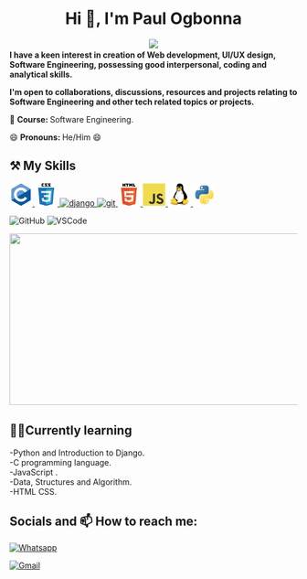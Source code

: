 <h1 align="center">Hi 👋, I'm Paul Ogbonna</h1>
<div id="header" align="center">
  <img src="https://media.giphy.com/media/M9gbBd9nbDrOTu1Mqx/giphy.gif" width="100"/>
</div>
<strong>I have a keen interest in creation of Web development, UI/UX design, Software Engineering, possessing good interpersonal,
coding and analytical skills.

I'm open to collaborations, discussions, resources and projects relating to Software Engineering and other tech related topics or projects.</strong>

🏫 <b> Course: </b> Software Engineering.

😄 <b> Pronouns: </b> He/Him 😄


## ⚒ My Skills
<p align="left"> <a href="https://www.cprogramming.com/" target="_blank" rel="noreferrer"> <img src="https://raw.githubusercontent.com/devicons/devicon/master/icons/c/c-original.svg" alt="c" width="40" height="40"/> </a> <a href="https://www.w3schools.com/css/" target="_blank" rel="noreferrer"> <img src="https://raw.githubusercontent.com/devicons/devicon/master/icons/css3/css3-original-wordmark.svg" alt="css3" width="40" height="40"/> </a> <a href="https://www.djangoproject.com/" target="_blank" rel="noreferrer"> <img src="https://cdn.worldvectorlogo.com/logos/django.svg" alt="django" width="40" height="40"/> </a> <a href="https://git-scm.com/" target="_blank" rel="noreferrer"> <img src="https://www.vectorlogo.zone/logos/git-scm/git-scm-icon.svg" alt="git" width="40" height="40"/> </a> <a href="https://www.w3.org/html/" target="_blank" rel="noreferrer"> <img src="https://raw.githubusercontent.com/devicons/devicon/master/icons/html5/html5-original-wordmark.svg" alt="html5" width="40" height="40"/> </a> <a href="https://developer.mozilla.org/en-US/docs/Web/JavaScript" target="_blank" rel="noreferrer"> <img src="https://raw.githubusercontent.com/devicons/devicon/master/icons/javascript/javascript-original.svg" alt="javascript" width="40" height="40"/> </a> <a href="https://www.linux.org/" target="_blank" rel="noreferrer"> <img src="https://raw.githubusercontent.com/devicons/devicon/master/icons/linux/linux-original.svg" alt="linux" width="40" height="40"/> </a> <a href="https://www.python.org" target="_blank" rel="noreferrer"> <img src="https://raw.githubusercontent.com/devicons/devicon/master/icons/python/python-original.svg" alt="python" width="40" height="40"/> </a> 

  ![GitHub](https://img.shields.io/badge/github-%23121011.svg?style=for-the-badge&logo=github&logoColor=white) ![VSCode](https://img.shields.io/badge/-VSCode-blue)
</p>

<div align="center">
  <img src="https://media.giphy.com/media/dWesBcTLavkZuG35MI/giphy.gif" width="600" height="300"/>
</div>

## 🏫🌱Currently learning
-Python and Introduction to Django.
<br>
-C programming language.
<br>
-JavaScript .
<br>
-Data, Structures and Algorithm.
<br>
-HTML CSS.

## Socials and 📫 How to reach me: 
</a> <a href="https://wa.me/+2349069299336" target="_blank" rel="noreferrer"> <img src="https://www.freeiconspng.com/uploads/icono-whatsapp-red-social-de-flat-gradient-social-icons-22.png" alt="Whatsapp" width="40" height="40"/> </a>

</a> <a href="acerpaulo4@gmail.com" target="_blank" rel="noreferrer"> <img src="https://www.freeiconspng.com/uploads/gmail-logo-icon-2.png" alt="Gmail" width="40" height="40"/> </a>

